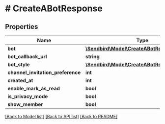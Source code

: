# # CreateABotResponse

## Properties

Name | Type | Description | Notes
------------ | ------------- | ------------- | -------------
**bot** | [**\Sendbird\Model\CreateABotResponseBot**](CreateABotResponseBot.md) |  |
**bot_callback_url** | **string** |  | [optional]
**bot_style** | [**\Sendbird\Model\CreateABotResponseBotStyle**](CreateABotResponseBotStyle.md) |  | [optional]
**channel_invitation_preference** | **int** |  | [optional]
**created_at** | **int** |  | [optional]
**enable_mark_as_read** | **bool** |  | [optional]
**is_privacy_mode** | **bool** |  | [optional]
**show_member** | **bool** |  | [optional]

[[Back to Model list]](../../README.md#models) [[Back to API list]](../../README.md#endpoints) [[Back to README]](../../README.md)
